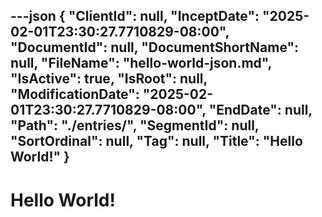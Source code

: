 ---json
{
  "ClientId": null,
  "InceptDate": "2025-02-01T23:30:27.7710829-08:00",
  "DocumentId": null,
  "DocumentShortName": null,
  "FileName": "hello-world-json.md",
  "IsActive": true,
  "IsRoot": null,
  "ModificationDate": "2025-02-01T23:30:27.7710829-08:00",
  "EndDate": null,
  "Path": "./entries/",
  "SegmentId": null,
  "SortOrdinal": null,
  "Tag": null,
  "Title": "Hello World!"
}
---
# Hello World!
